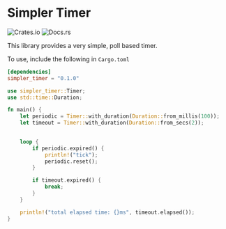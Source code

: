 Simpler Timer
=============

![Crates.io](https://img.shields.io/crates/v/simpler_timer)
![Docs.rs](https://docs.rs/simpler_timer/badge.svg)

This library provides a very simple, poll based timer.

To use, include the following in `Cargo.toml`
```toml
[dependencies]
simpler_timer = "0.1.0"
```

```rust
use simpler_timer::Timer;
use std::time::Duration;

fn main() {
    let periodic = Timer::with_duration(Duration::from_millis(100));
    let timeout = Timer::with_duration(Duration::from_secs(2));
    

    loop {
        if periodic.expired() {
            println!("tick");
            periodic.reset();
        }

        if timeout.expired() {
            break;
        }
    }

    println!("total elapsed time: {}ms", timeout.elapsed());
}
```
